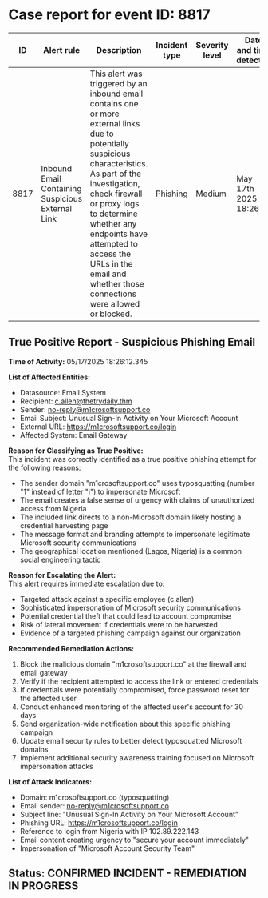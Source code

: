 
# Case report for event ID: 8817

| ID | Alert rule | Description | Incident type | Severity level | Date and time detected |
|----|------------|-------------|--------------|----------------|------------------------|
| 8817 | Inbound Email Containing Suspicious External Link | This alert was triggered by an inbound email contains one or more external links due to potentially suspicious characteristics. As part of the investigation, check firewall or proxy logs to determine whether any endpoints have attempted to access the URLs in the email and whether those connections were allowed or blocked. | Phishing | Medium | May 17th 2025 at 18:26 |

## True Positive Report - Suspicious Phishing Email

**Time of Activity:** 05/17/2025 18:26:12.345

**List of Affected Entities:**  
- Datasource: Email System
- Recipient: c.allen@thetrydaily.thm
- Sender: no-reply@m1crosoftsupport.co
- Email Subject: Unusual Sign-In Activity on Your Microsoft Account
- External URL: https://m1crosoftsupport.co/login
- Affected System: Email Gateway

**Reason for Classifying as True Positive:**  
This incident was correctly identified as a true positive phishing attempt for the following reasons:
- The sender domain "m1crosoftsupport.co" uses typosquatting (number "1" instead of letter "i") to impersonate Microsoft
- The email creates a false sense of urgency with claims of unauthorized access from Nigeria
- The included link directs to a non-Microsoft domain likely hosting a credential harvesting page
- The message format and branding attempts to impersonate legitimate Microsoft security communications
- The geographical location mentioned (Lagos, Nigeria) is a common social engineering tactic

**Reason for Escalating the Alert:**  
This alert requires immediate escalation due to:
- Targeted attack against a specific employee (c.allen)
- Sophisticated impersonation of Microsoft security communications
- Potential credential theft that could lead to account compromise
- Risk of lateral movement if credentials were to be harvested
- Evidence of a targeted phishing campaign against our organization

**Recommended Remediation Actions:**  
1. Block the malicious domain "m1crosoftsupport.co" at the firewall and email gateway
2. Verify if the recipient attempted to access the link or entered credentials
3. If credentials were potentially compromised, force password reset for the affected user
4. Conduct enhanced monitoring of the affected user's account for 30 days
5. Send organization-wide notification about this specific phishing campaign
6. Update email security rules to better detect typosquatted Microsoft domains
7. Implement additional security awareness training focused on Microsoft impersonation attacks

**List of Attack Indicators:**  
- Domain: m1crosoftsupport.co (typosquatting)
- Email sender: no-reply@m1crosoftsupport.co
- Subject line: "Unusual Sign-In Activity on Your Microsoft Account"
- Phishing URL: https://m1crosoftsupport.co/login
- Reference to login from Nigeria with IP 102.89.222.143
- Email content creating urgency to "secure your account immediately"
- Impersonation of "Microsoft Account Security Team"

## Status: CONFIRMED INCIDENT - REMEDIATION IN PROGRESS
